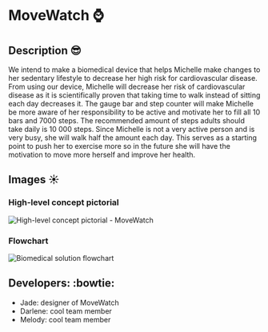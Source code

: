 # MoveWatch ⌚

## Description 😎
We intend to make a biomedical device that helps Michelle make changes to her sedentary lifestyle to decrease her high risk for cardiovascular disease. From using our device, Michelle will decrease her risk of cardiovascular disease as it is scientifically proven that taking time to walk instead of sitting each day decreases it. The gauge bar and step counter will make Michelle be more aware of her responsibility to be active and motivate her to fill all 10 bars and 7000 steps. The recommended amount of steps adults should take daily is 10 000 steps. Since Michelle is not a very active person and is very busy, she will walk half the amount each day. This serves as a starting point to push her to exercise more so in the future she will have the motivation to move more herself and improve her health.

## Images ☀️
### High-level concept pictorial
![High-level concept pictorial - MoveWatch](https://github.com/TempeHS/2023IST-BioMech-MoveWatch-Jade.H-Darlene.P-Melody.T/assets/124547231/84a8042a-12b1-4ea6-a323-c93ebe25e7d4)
### Flowchart
![Biomedical solution flowchart](https://github.com/TempeHS/2023IST-BioMech-MoveWatch-Jade.H-Darlene.P-Melody.T/assets/124547231/04d36566-1ccc-4635-8ad3-784af20ed697)

 ## Developers: :bowtie:
 - Jade: designer of MoveWatch
 - Darlene: cool team member
 - Melody: cool team member
